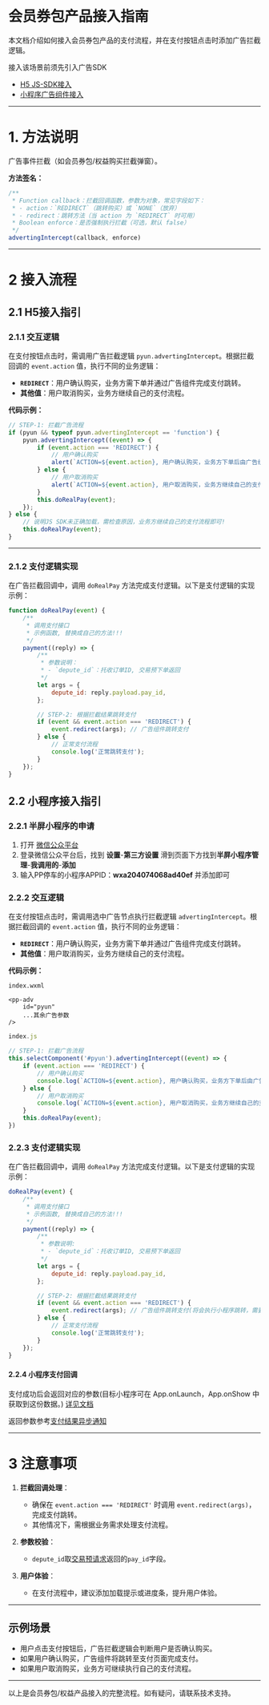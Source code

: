 # 会员券包产品接入指南

本文档介绍如何接入会员券包产品的支付流程，并在支付按钮点击时添加广告拦截逻辑。

接入该场景前须先引入广告SDK

- [H5 JS-SDK接入](./adverting-jsapi.html)
- [小程序广告组件接入](./adverting-jsapi.html)

---

# 1. 方法说明

广告事件拦截（如会员券包/权益购买拦截弹窗）。

**方法签名：**
```javascript
/**
 * Function callback：拦截回调函数，参数为对象，常见字段如下：
 * - action：`REDIRECT`（跳转购买）或 `NONE`（放弃）
 * - redirect：跳转方法（当 action 为 `REDIRECT` 时可用）
 * Boolean enforce：是否强制执行拦截（可选，默认 false）
 */
advertingIntercept(callback, enforce)
```

---

# 2 接入流程

## 2.1 H5接入指引

### 2.1.1 交互逻辑

在支付按钮点击时，需调用广告拦截逻辑 `pyun.advertingIntercept`。根据拦截回调的 `event.action` 值，执行不同的业务逻辑：

- **`REDIRECT`**：用户确认购买，业务方需下单并通过广告组件完成支付跳转。
- **其他值**：用户取消购买，业务方继续自己的支付流程。

**代码示例：**

```javascript
// STEP-1: 拦截广告流程
if (pyun && typeof pyun.advertingIntercept == 'function') {
    pyun.advertingIntercept((event) => {
        if (event.action === 'REDIRECT') {
            // 用户确认购买
            alert(`ACTION=${event.action}, 用户确认购买，业务方下单后由广告组件跳转完成业务支付和广告产品购买!`);
        } else {
            // 用户取消购买
            alert(`ACTION=${event.action}, 用户取消购买，业务方继续自己的支付流程即可!`);
        }
        this.doRealPay(event);
    });
} else {
    // 说明JS SDK未正确加载，需检查原因，业务方继续自己的支付流程即可!
    this.doRealPay(event);
}
```

---

### 2.1.2 支付逻辑实现

在广告拦截回调中，调用 `doRealPay` 方法完成支付逻辑。以下是支付逻辑的实现示例：

```javascript
function doRealPay(event) {
    /**
     * 调用支付接口
     * 示例函数, 替换成自己的方法!!!
     */
    payment((reply) => {
        /**
         * 参数说明：
         * - `depute_id`：托收订单ID, 交易预下单返回
         */
        let args = {
            depute_id: reply.payload.pay_id,
        };

        // STEP-2: 根据拦截结果跳转支付
        if (event && event.action === 'REDIRECT') {
            event.redirect(args); // 广告组件跳转支付
        } else {
            // 正常支付流程
            console.log('正常跳转支付');
        }
    });
}
```

## 2.2 小程序接入指引

### 2.2.1 半屏小程序的申请
1. 打开 [微信公众平台](https://mp.weixin.qq.com/)
2. 登录微信公众平台后，找到 **设置**-**第三方设置** 滑到页面下方找到**半屏小程序管理**-**我调用的**-**添加**
3. 输入PP停车的小程序APPID：**wxa204074068ad40ef** 并添加即可

### 2.2.2 交互逻辑

在支付按钮点击时，需调用选中广告节点执行拦截逻辑 `advertingIntercept`。根据拦截回调的 `event.action` 值，执行不同的业务逻辑：

- **`REDIRECT`**：用户确认购买，业务方需下单并通过广告组件完成支付跳转。
- **其他值**：用户取消购买，业务方继续自己的支付流程。

**代码示例：**


```
index.wxml

<pp-adv
    id="pyun"
    ...其余广告参数
/>

```


```javascript
index.js

// STEP-1: 拦截广告流程
this.selectComponent('#pyun').advertingIntercept((event) => {
    if (event.action === 'REDIRECT') {
        // 用户确认购买
        console.log(`ACTION=${event.action}, 用户确认购买，业务方下单后由广告组件跳转完成业务支付和广告产品购买!`);
    } else {
        // 用户取消购买
        console.log(`ACTION=${event.action}, 用户取消购买，业务方继续自己的支付流程即可!`);
    }
    this.doRealPay(event);
})
```

### 2.2.3 支付逻辑实现

在广告拦截回调中，调用 `doRealPay` 方法完成支付逻辑。以下是支付逻辑的实现示例：

```javascript
doRealPay(event) {
    /**
     * 调用支付接口
     * 示例函数, 替换成自己的方法!!!
     */
    payment((reply) => {
        /**
         * 参数说明:
         * - `depute_id`：托收订单ID, 交易预下单返回
         */
        let args = {
            depute_id: reply.payload.pay_id,
        };

        // STEP-2: 根据拦截结果跳转支付
        if (event && event.action === 'REDIRECT') {
            event.redirect(args); // 广告组件跳转支付(将会执行小程序跳转，需要申请半屏跳转)
        } else {
            // 正常支付流程
            console.log('正常跳转支付');
        }
    });
}
```

#### 2.2.4 小程序支付回调

支付成功后会返回对应的参数(目标小程序可在 App.onLaunch，App.onShow 中获取到这份数据。) [详见文档](https://developers.weixin.qq.com/miniprogram/dev/api/navigate/wx.navigateToMiniProgram.html)

返回参数参考[支付结果异步通知](./../api/trade-notify.html)

---

# 3 注意事项

1. **拦截回调处理**：
   - 确保在 `event.action === 'REDIRECT'` 时调用 `event.redirect(args)`，完成支付跳转。
   - 其他情况下，需根据业务需求处理支付流程。

2. **参数校验**：
   - `depute_id`取[交易预请求](./trade-prepare.html)返回的`pay_id`字段。

3. **用户体验**：
   - 在支付流程中，建议添加加载提示或进度条，提升用户体验。

---

## 示例场景

- 用户点击支付按钮后，广告拦截逻辑会判断用户是否确认购买。
- 如果用户确认购买，广告组件将跳转至支付页面完成支付。
- 如果用户取消购买，业务方可继续执行自己的支付流程。

---

以上是会员券包/权益产品接入的完整流程。如有疑问，请联系技术支持。